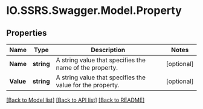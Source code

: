 # IO.SSRS.Swagger.Model.Property
## Properties

Name | Type | Description | Notes
------------ | ------------- | ------------- | -------------
**Name** | **string** | A string value that specifies the name of the property. | [optional] 
**Value** | **string** | A string value that specifies the value for the property. | [optional] 

[[Back to Model list]](../README.md#documentation-for-models) [[Back to API list]](../README.md#documentation-for-api-endpoints) [[Back to README]](../README.md)

